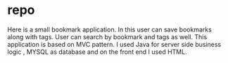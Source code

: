 repo
====
Here is a small bookmark application. In this user can save bookmarks along with tags. User can search by bookmark and tags as well.
This application is based on MVC pattern. I used Java for server side business logic , MYSQL as database and on the front end I used HTML.
